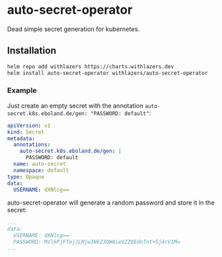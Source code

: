 # auto-secret-operator

Dead simple secret generation for kubernetes.

## Installation

```bash
helm repo add withlazers https://charts.withlazers.dev
helm install auto-secret-operator withlazers/auto-secret-operator
```

### Example

Just create an empty secret with the annotation `auto-secret.k8s.eboland.de/gen: "PASSWORD: default"`:

```yaml
apiVersion: v1
kind: Secret
metadata:
  annotations:
    auto-secret.k8s.eboland.de/gen: |
      PASSWORD: default
  name: auto-secret
  namespace: default
type: Opaque
data:
  USERNAME: dXNlcg==
```

auto-secret-operator will generate a random password and store it in the secret:

```yaml
...
data:
  USERNAME: dXNlcg==
  PASSWORD: MzlkPjFfejJLMjw3NkZ3QWAieVZZQEdnfnt+Sj4rV1M=
...
```
